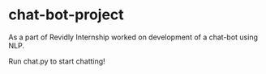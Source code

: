 # chat-bot-project
As a part of Revidly Internship worked on development of a chat-bot using NLP.


Run chat.py to start chatting!
